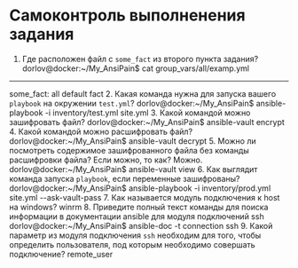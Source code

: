 # Самоконтроль выполненения задания

1. Где расположен файл с `some_fact` из второго пункта задания?
dorlov@docker:~/My_AnsiPain$ cat group_vars/all/examp.yml
---
  some_fact: all default fact
2. Какая команда нужна для запуска вашего `playbook` на окружении `test.yml`?
dorlov@docker:~/My_AnsiPain$ ansible-playbook -i inventory/test.yml site.yml
3. Какой командой можно зашифровать файл?
dorlov@docker:~/My_AnsiPain$ ansible-vault encrypt
4. Какой командой можно расшифровать файл?
dorlov@docker:~/My_AnsiPain$ ansible-vault decrypt
5. Можно ли посмотреть содержимое зашифрованного файла без команды расшифровки файла? Если можно, то как?
Можно.
dorlov@docker:~/My_AnsiPain$ ansible-vault view
6. Как выглядит команда запуска `playbook`, если переменные зашифрованы?
dorlov@docker:~/My_AnsiPain$ ansible-playbook -i inventory/prod.yml site.yml --ask-vault-pass
7. Как называется модуль подключения к host на windows?
winrm
8. Приведите полный текст команды для поиска информации в документации ansible для модуля подключений ssh
dorlov@docker:~/My_AnsiPain$ ansible-doc -t connection ssh
9. Какой параметр из модуля подключения `ssh` необходим для того, чтобы определить пользователя, под которым необходимо совершать подключение?
remote_user
